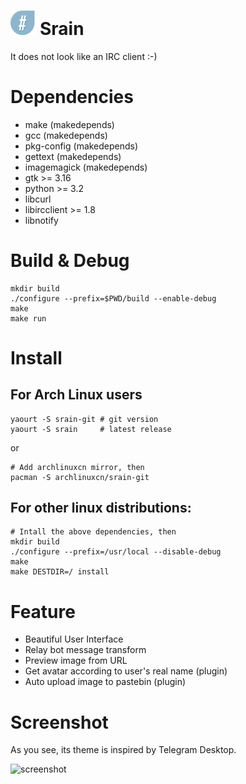 <img src="./data/icons/raw/srain.png" width=8%> Srain
=====

It does not look like an IRC client :-)

# Dependencies

- make          (makedepends)
- gcc           (makedepends)
- pkg-config    (makedepends)
- gettext       (makedepends)
- imagemagick   (makedepends)
- gtk >= 3.16
- python >= 3.2
- libcurl
- libircclient >= 1.8
- libnotify

# Build & Debug

    mkdir build
    ./configure --prefix=$PWD/build --enable-debug
    make
    make run

# Install

## For Arch Linux users

    yaourt -S srain-git # git version
    yaourt -S srain     # latest release

or

    # Add archlinuxcn mirror, then
    pacman -S archlinuxcn/srain-git

## For other linux distributions:

    # Intall the above dependencies, then
    mkdir build
    ./configure --prefix=/usr/local --disable-debug
    make
	make DESTDIR=/ install

# Feature

- Beautiful User Interface
- Relay bot message transform
- Preview image from URL
- Get avatar according to user's real name (plugin)
- Auto upload image to pastebin (plugin)

# Screenshot

As you see, its theme is inspired by Telegram Desktop.

![screenshot](http://img.tjm.moe/47/ceece073d29563da0c22ab6e8e8c3cdc534113.png)
